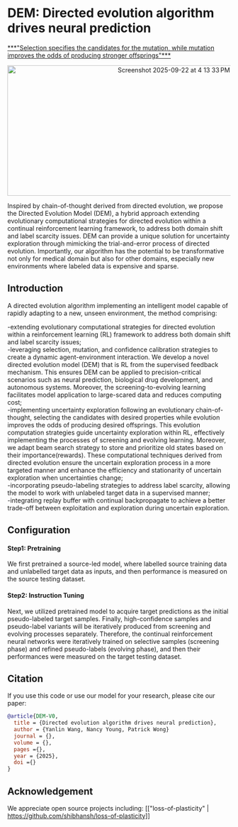 # DEM: Directed evolution algorithm drives neural prediction

<u aling="center"> 
***"Selection specifies the candidates for the mutation, while mutation improves the odds of producing stronger offsprings"*** 
</u>
<p align="center">
<img width="736" height="294" alt="Screenshot 2025-09-22 at 4 13 33 PM" src="https://github.com/user-attachments/assets/167bdd7a-a674-4ba1-90d2-7f7d435a5704" />
</p>



Inspired by chain-of-thought derived from directed evolution, we propose the Directed Evolution Model (DEM), a hybrid approach extending evolutionary computational strategies for directed evolution within a continual reinforcement learning framework, to address both domain shift and label scarcity issues. DEM can provide a unique solution for uncertainty exploration through mimicking the trial-and-error process of directed evolution. Importantly, our algorithm has the potential to be transformative not only for medical domain but also for other domains, especially new environments where labeled data is expensive and sparse.


## Introduction

A directed evolution algorithm implementing an intelligent model capable of rapidly adapting to a new, unseen environment, the method comprising:

-extending evolutionary computational strategies for directed evolution within a reinforcement learning (RL) framework to address both domain shift and label scarcity issues; \
-leveraging selection, mutation, and confidence calibration strategies to create a dynamic agent-environment interaction. We develop a novel directed evolution model (DEM) that is RL from the supervised feedback mechanism. This ensures DEM can be applied to precision-critical scenarios such as neural prediction, biological drug development, and autonomous systems. Moreover, the screening-to-evolving learning facilitates model application to large-scared data and reduces computing cost;\
-implementing uncertainty exploration following an evolutionary chain-of-thought, selecting the candidates with desired properties while evolution improves the odds of producing desired offsprings. This evolution computation strategies guide uncertainty exploration within RL, effectively implementing the processes of screening and evolving learning. Moreover, we adapt beam search strategy to store and prioritize old states based on their importance(rewards). These computational techniques derived from directed evolution ensure the uncertain exploration process in a more targeted manner and enhance the efficiency and stationarity of uncertain exploration when uncertainties change;\
-incorporating pseudo-labeling strategies to address label scarcity, allowing the model to work with unlabeled target data in a supervised manner;\
-integrating replay buffer with continual backpropagate to achieve a better trade-off between exploitation and exploration during uncertain exploration.


## Configuration
#### Step1: Pretraining
We first pretrained a source-led model, where labelled source training data and unlabelled target data as inputs, and then performance is measured on the source testing dataset. 

#### Step2: Instruction Tuning
Next, we utilized pretrained model to acquire target predictions as the initial pseudo-labeled target samples. Finally, high-confidence samples and pseudo-label variants will be iteratively produced from screening and evolving processes separately. Therefore, the continual reinforcement neural networks were iteratively trained on selective samples (screening phase) and refined pseudo-labels (evolving phase), and then their performances were measured on the target testing dataset.

## Citation
If you use this code or use our model for your research, please cite our paper:
```bibtex
@article{DEM-V0,
  title = {Directed evolution algorithm drives neural prediction},
  author = {Yanlin Wang, Nancy Young, Patrick Wong}
  journal = {},
  volume = {},
  pages ={},
  year = {2025},
  doi ={}
}
```
## Acknowledgement

We appreciate open source projects including: [["loss-of-plasticity" | https://github.com/shibhansh/loss-of-plasticity]]
